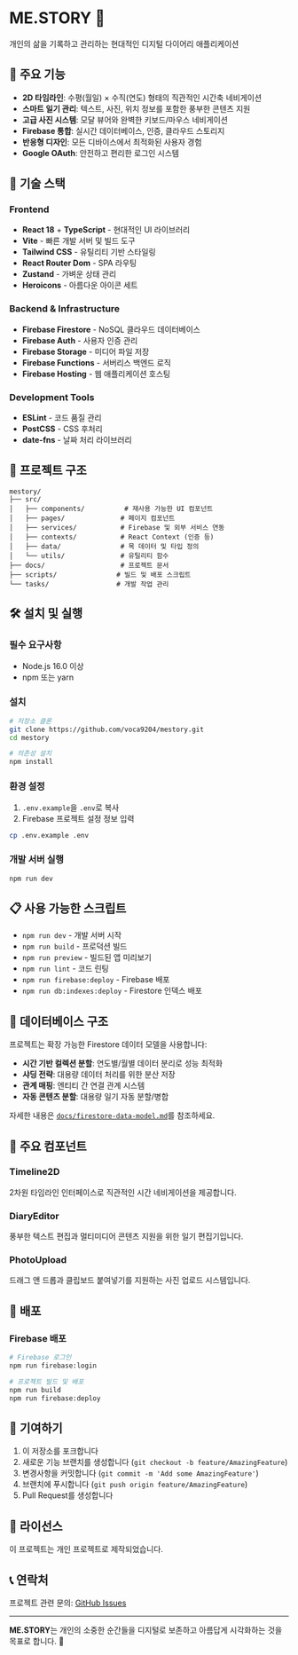 # ME.STORY 📖

개인의 삶을 기록하고 관리하는 현대적인 디지털 다이어리 애플리케이션

## 🌟 주요 기능

- **2D 타임라인**: 수평(월일) × 수직(연도) 형태의 직관적인 시간축 네비게이션
- **스마트 일기 관리**: 텍스트, 사진, 위치 정보를 포함한 풍부한 콘텐츠 지원
- **고급 사진 시스템**: 모달 뷰어와 완벽한 키보드/마우스 네비게이션
- **Firebase 통합**: 실시간 데이터베이스, 인증, 클라우드 스토리지
- **반응형 디자인**: 모든 디바이스에서 최적화된 사용자 경험
- **Google OAuth**: 안전하고 편리한 로그인 시스템

## 🚀 기술 스택

### Frontend
- **React 18** + **TypeScript** - 현대적인 UI 라이브러리
- **Vite** - 빠른 개발 서버 및 빌드 도구
- **Tailwind CSS** - 유틸리티 기반 스타일링
- **React Router Dom** - SPA 라우팅
- **Zustand** - 가벼운 상태 관리
- **Heroicons** - 아름다운 아이콘 세트

### Backend & Infrastructure
- **Firebase Firestore** - NoSQL 클라우드 데이터베이스
- **Firebase Auth** - 사용자 인증 관리
- **Firebase Storage** - 미디어 파일 저장
- **Firebase Functions** - 서버리스 백엔드 로직
- **Firebase Hosting** - 웹 애플리케이션 호스팅

### Development Tools
- **ESLint** - 코드 품질 관리
- **PostCSS** - CSS 후처리
- **date-fns** - 날짜 처리 라이브러리

## 📁 프로젝트 구조

```
mestory/
├── src/
│   ├── components/          # 재사용 가능한 UI 컴포넌트
│   ├── pages/              # 페이지 컴포넌트
│   ├── services/           # Firebase 및 외부 서비스 연동
│   ├── contexts/           # React Context (인증 등)
│   ├── data/               # 목 데이터 및 타입 정의
│   └── utils/              # 유틸리티 함수
├── docs/                   # 프로젝트 문서
├── scripts/               # 빌드 및 배포 스크립트
└── tasks/                 # 개발 작업 관리
```

## 🛠️ 설치 및 실행

### 필수 요구사항
- Node.js 16.0 이상
- npm 또는 yarn

### 설치
```bash
# 저장소 클론
git clone https://github.com/voca9204/mestory.git
cd mestory

# 의존성 설치
npm install
```

### 환경 설정
1. `.env.example`을 `.env`로 복사
2. Firebase 프로젝트 설정 정보 입력
```bash
cp .env.example .env
```

### 개발 서버 실행
```bash
npm run dev
```

## 📋 사용 가능한 스크립트

- `npm run dev` - 개발 서버 시작
- `npm run build` - 프로덕션 빌드
- `npm run preview` - 빌드된 앱 미리보기
- `npm run lint` - 코드 린팅
- `npm run firebase:deploy` - Firebase 배포
- `npm run db:indexes:deploy` - Firestore 인덱스 배포

## 🔧 데이터베이스 구조

프로젝트는 확장 가능한 Firestore 데이터 모델을 사용합니다:

- **시간 기반 컬렉션 분할**: 연도별/월별 데이터 분리로 성능 최적화
- **샤딩 전략**: 대용량 데이터 처리를 위한 분산 저장
- **관계 매핑**: 엔티티 간 연결 관계 시스템
- **자동 콘텐츠 분할**: 대용량 일기 자동 분할/병합

자세한 내용은 [`docs/firestore-data-model.md`](docs/firestore-data-model.md)를 참조하세요.

## 🎯 주요 컴포넌트

### Timeline2D
2차원 타임라인 인터페이스로 직관적인 시간 네비게이션을 제공합니다.

### DiaryEditor
풍부한 텍스트 편집과 멀티미디어 콘텐츠 지원을 위한 일기 편집기입니다.

### PhotoUpload
드래그 앤 드롭과 클립보드 붙여넣기를 지원하는 사진 업로드 시스템입니다.

## 🚀 배포

### Firebase 배포
```bash
# Firebase 로그인
npm run firebase:login

# 프로젝트 빌드 및 배포
npm run build
npm run firebase:deploy
```

## 🤝 기여하기

1. 이 저장소를 포크합니다
2. 새로운 기능 브랜치를 생성합니다 (`git checkout -b feature/AmazingFeature`)
3. 변경사항을 커밋합니다 (`git commit -m 'Add some AmazingFeature'`)
4. 브랜치에 푸시합니다 (`git push origin feature/AmazingFeature`)
5. Pull Request를 생성합니다

## 📄 라이선스

이 프로젝트는 개인 프로젝트로 제작되었습니다.

## 📞 연락처

프로젝트 관련 문의: [GitHub Issues](https://github.com/voca9204/mestory/issues)

---

**ME.STORY**는 개인의 소중한 순간들을 디지털로 보존하고 아름답게 시각화하는 것을 목표로 합니다. 💫